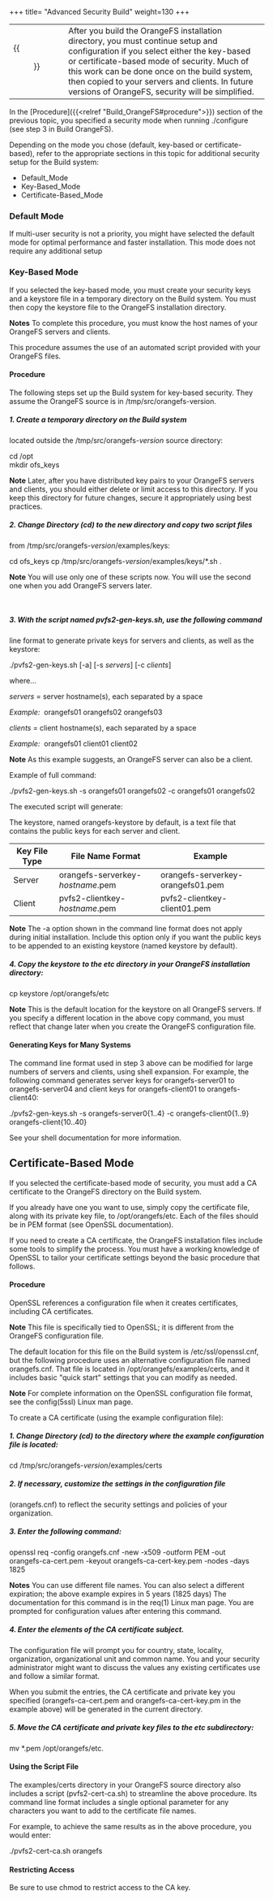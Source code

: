 +++
title= "Advanced Security Build"
weight=130
+++

|  |  |
|---|---|
| {{<figure src="../images/icon_security.png" alt="Security Icon" width="50">}} | After you build the OrangeFS installation directory, you must continue setup and configuration if you select either the key-based or certificate-based mode of security. Much of this work can be done once on the build system, then copied to your servers and clients. In future versions of OrangeFS, security will be simplified. |

In the [Procedure]({{<relref "Build_OrangeFS#procedure">}}) section of the previous topic, you specified a security mode when running ./configure (see step 3 in Build OrangeFS).

Depending on the mode you chose (default, key-based or certificate-based), refer to the appropriate sections in this topic for additional security setup for the Build system:  

-   Default_Mode
-   Key-Based_Mode
-   Certificate-Based_Mode

### Default Mode

If multi-user security is not a priority, you might have selected the default mode for optimal performance and faster installation. This mode does not require any additional setup

### Key-Based Mode

If you selected the key-based mode, you must create your security keys and a keystore file in a temporary directory on the Build system. You must then copy the keystore file to the OrangeFS installation directory.  

**Notes** To complete this procedure, you must know the host names of your OrangeFS servers and clients.   

This procedure assumes the use of an automated script provided with your OrangeFS files.  

#### Procedure

The following steps set up the Build system for key-based security. They assume the OrangeFS source is in /tmp/src/orangefs-version.  

##### 1.  Create a temporary directory on the Build system  
located outside the /tmp/src/orangefs-*version* source directory:  

cd /opt  
mkdir ofs_keys  

**Note** Later, after you have distributed key pairs to your OrangeFS servers and clients, you should either delete or limit access to this directory. If you keep this directory for future changes, secure it appropriately using best practices.

##### 2.  Change Directory (cd) to the new directory and copy two script files
from /tmp/src/orangefs-*version*/examples/keys:

cd ofs_keys
cp /tmp/src/orangefs-*version*/examples/keys/\*.sh .

**Note** You will use only one of these scripts now. You will use the second one when you add OrangeFS servers later.

 

##### 3.  With the script named pvfs2-gen-keys.sh, use the following command  
line format to generate private keys for servers and clients, as well as the keystore:  

./pvfs2-gen-keys.sh [-a] [-s *servers*] [-c *clients*]  

where...  

*servers* = server hostname(s), each separated by a space  

*Example:*  orangefs01 orangefs02 orangefs03  

*clients* = client hostname(s), each separated by a space  

*Example:*  orangefs01 client01 client02  

**Note** As this example suggests, an OrangeFS server can also be a client.  

Example of full command:  

./pvfs2-gen-keys.sh -s orangefs01 orangefs02 -c orangefs01 orangefs02  

The executed script will generate:  

The keystore, named orangefs-keystore by default, is a text file that contains the public keys for each server and client.  


| Key File Type |  File Name Format | Example |
|---|---|---|
| Server | orangefs-serverkey-*hostname*.pem | orangefs-serverkey-orangefs01.pem |
| Client | pvfs2-clientkey-*hostname*.pem | pvfs2-clientkey-client01.pem |

**Note** The -a option shown in the command line format does not apply during initial installation. Include this option only if you want the public keys to be appended to an existing keystore (named keystore by default).  

##### 4.  Copy the keystore to the etc directory in your OrangeFS installation directory:

cp keystore /opt/orangefs/etc

**Note** This is the default location for the keystore on all OrangeFS servers. If you specify a different location in the above copy command, you must reflect that change later when you create the OrangeFS configuration file.  

#### Generating Keys for Many Systems

The command line format used in step 3 above can be modified for large numbers of servers and clients, using shell expansion. For example, the following command generates server keys for orangefs-server01 to orangefs-server04 and client keys for orangefs-client01 to orangefs-client40:  

./pvfs2-gen-keys.sh -s orangefs-server0{1..4} -c orangefs-client0{1..9} orangefs-client{10..40}  

See your shell documentation for more information.  

Certificate-Based Mode
----------------------

If you selected the certificate-based mode of security, you must add a CA certificate to the OrangeFS directory on the Build system.  

If you already have one you want to use, simply copy the certificate file, along with its private key file, to /opt/orangefs/etc. Each of the files should be in PEM format (see OpenSSL documentation).  

If you need to create a CA certificate, the OrangeFS installation files include some tools to simplify the process. You must have a working knowledge of OpenSSL to tailor your certificate settings beyond the basic procedure that follows.  

#### Procedure

OpenSSL references a configuration file when it creates certificates, including CA certificates.  

**Note** This file is specifically tied to OpenSSL; it is different from the OrangeFS configuration file.

The default location for this file on the Build system is /etc/ssl/openssl.cnf, but the following procedure uses an alternative
configuration file named orangefs.cnf. That file is located in /opt/orangefs/examples/certs, and it includes basic "quick start" settings that you can modify as needed.  

**Note** For complete information on the OpenSSL configuration file format, see the config(5ssl) Linux man page.  

To create a CA certificate (using the example configuration file):  

##### 1.  Change Directory (cd) to the directory where the example configuration file is located:

cd /tmp/src/orangefs-*version*/examples/certs  


##### 2.  If necessary, customize the settings in the configuration file
(orangefs.cnf) to reflect the security settings and policies of your organization.  

##### 3.  Enter the following command:  

openssl req -config orangefs.cnf -new -x509 -outform PEM -out  
orangefs-ca-cert.pem -keyout orangefs-ca-cert-key.pem -nodes -days 1825  

**Notes** You can use different file names. You can also select a different expiration; the above example expires in 5 years (1825 days) The documentation for this command is in the req(1) Linux man page. You are prompted for configuration values after entering this command.  

##### 4.  Enter the elements of the CA certificate subject.  

The configuration file will prompt you for country, state, locality, organization, organizational unit and common name. You and your security administrator might want to discuss the values any existing certificates use and follow a similar format.  

When you submit the entries, the CA certificate and private key you specified (orangefs-ca-cert.pem and orangefs-ca-cert-key.pm in the example above) will be generated in the current directory.  

##### 5.  Move the CA certificate and private key files to the etc subdirectory:  

mv \*.pem /opt/orangefs/etc. 

#### Using the Script File

The examples/certs directory in your OrangeFS source directory also includes a script (pvfs2-cert-ca.sh) to streamline the above procedure. Its command line format includes a single optional parameter for any characters you want to add to the certificate file names.  

For example, to achieve the same results as in the above procedure, you would enter:  

./pvfs2-cert-ca.sh orangefs  

#### Restricting Access

Be sure to use chmod to restrict access to the CA key.

 

 

 

 

 

 
